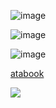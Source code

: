 ![image](https://github.com/user-attachments/assets/dd48e5ec-7ba5-451c-9b3d-a547439b5083)


![image](https://github.com/user-attachments/assets/e01872bd-ca67-4836-b883-619a018c8720)


![image](https://github.com/user-attachments/assets/453f66ee-b056-42b7-8721-55aa76f1d923)


<a href="https://lovinglycarrots.atabook.org/"></i>atabook</i></a>


![](https://komarev.com/ghpvc/?username=N1TEB0I&color=ce48ff)
